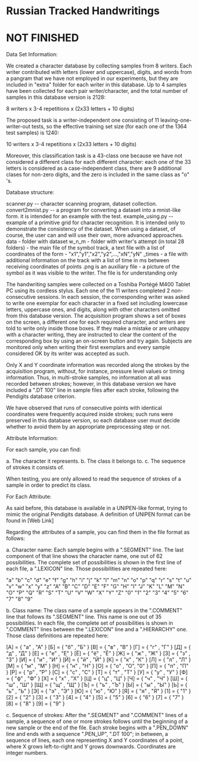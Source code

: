 # Russian Tracked Handwritings

# NOT FINISHED

Data Set Information:

We created a character database by collecting samples from 8 writers. Each writer contributed with letters (lower and uppercase), digits, and words from a pangram that we have not employed in our experiments, but they are included in "extra" folder for each writer in this database. Up to 4 samples have been collected for each pair writer/character, and the total number of samples in this database version is 2128:

8 writers x 3-4 repetitions x (2x33 letters + 10 digits)

The proposed task is a writer-independent one consisting of 11 leaving-one-writer-out tests, so the effective training set size (for each one of the 1364 test samples) is 1240:

10 writers x 3-4 repetitions x (2x33 letters + 10 digits)

Moreover, this classification task is a 43-class one because we have not considered a different class for each different character: each one of the 33 letters is considered as a case-independent class, there are 9 additional clases for non-zero digits, and the zero is included in the same class as "о" 's.

Database structure:

scanner.py -- character scanning program, dataset collection.
convert2mnist.py -- a program for converting a dataset into a mnist-like form. it is intended for an example with the test.
example_using.py -- example of a primitive grid for character recognition. It is intended only to demonstrate the consistency of the dataset. When using a dataset, of course, the user can and will use their own, more advanced approaches.
data - folder with dataset
w_n_m - folder with writer's attempt (in total 28 folders)
       <char> - the main file of the symbol track, a text file with a list of coordinates of the form - "x1","y1","x2","y2",...,"xN","yN"
       <char>_times - a file with additional information on the track with a list of time in ms between receiving coordinates of points
       <char>.png is an auxiliary file - a picture of the symbol as it was visible to the writer. The file is for understanding only
 


The handwriting samples were collected on a Toshiba Portégé M400 Tablet PC using its cordless stylus. Each one of the 11 writers completed 2 non-consecutive sessions. In each session, the corresponding writer was asked to write one exemplar for each character in a fixed set including lowercase letters, uppercase ones, and digits, along with other characters omitted from this database version. The acquisition program shows a set of boxes on the screen, a different one for each required character, and writers are told to write only inside those boxes. If they make a mistake or are unhappy with a character writing, they are instructed to clear the content of the corresponding box by using an on-screen button and try again. Subjects are monitored only when writing their first exemplars and every sample considered OK by its writer was accepted as such.

Only X and Y coordinate information was recorded along the strokes by the acquisition program, without, for instance, pressure level values or timing information. Thus, in multi-stroke samples, no information at all was recorded between strokes; however, in this database version we have included a ".DT 100" line in sample files after each stroke, following the Pendigits database criterion.

We have observed that runs of consecutive points with identical coordinates were frequently acquired inside strokes; such runs were preserved in this database version, so each database user must decide whether to avoid them by an appropriate preprocessing step or not.

Attribute Information:

For each sample, you can find:

a. The character it represents.
b. The class it belongs to.
c. The sequence of strokes it consists of.

When testing, you are only allowed to read the sequence of strokes of a sample in order to predict its class.

For Each Attribute:

As said before, this database is available in a UNIPEN-like format, trying to mimic the original Pendigits database. A definition of UNIPEN format can be found in [Web Link]

Regarding the attributes of a sample, you can find them in the file format as follows:

a. Character name: Each sample begins with a ".SEGMENT" line. The last component of that line shows the character name, one out of 62 possibilities. The complete set of possibilities is shown in the first line of each file, a ".LEXICON" line. Those possibilities are repeated here:

"a" "b" "c" "d" "e" "f" "g" "h" "i" "j" "k" "l" "m"
"n" "o" "p" "q" "r" "s" "t" "u" "v" "w" "x" "y" "z"
"A" "B" "C" "D" "E" "F" "G" "H" "I" "J" "K" "L" "M"
"N" "O" "P" "Q" "R" "S" "T" "U" "V" "W" "X" "Y" "Z"
"0" "1" "2" "3" "4" "5" "6" "7" "8" "9"

b. Class name: The class name of a sample appears in the ".COMMENT" line that follows its ".SEGMENT" line. This name is one out of 35 possibilities. In each file, the complete set of possibilities is shown in ".COMMENT" lines between the ".LEXICON" line and a ".HIERARCHY" one. Those class definitions are repeated here:

[A] = { "а" , "А" }
[Б] = { "б" , "Б" }
[В] = { "в" , "В" }
[Г] = { "г" , "Г" }
[Д] = { "д" , "Д" }
[Е] = { "е" , "Е" }
[Ё] = { "ё" , "Ё" }
[Ж] = { "ж" , "Ж" }
[З] = { "з" , "З" }
[И] = { "и" , "И" }
[Й] = { "й" , "Й" }
[К] = { "к" , "К" }
[Л] = { "л" , "Л" }
[М] = { "м" , "М" }
[Н] = { "н" , "Н" }
[О] = { "о" , "О", "0" }
[П] = { "п" , "П" }
[Р] = { "р" , "Р" }
[С] = { "с" , "С" }
[Т] = { "т" , "Т" }
[У] = { "у" , "У" }
[Ф] = { "ф" , "Ф" }
[Х] = { "х" , "Х" }
[Ц] = { "ц" , "Ц" }
[Ч] = { "ч" , "Ч" }
[Ш] = { "ш" , "Ш" }
[Щ] = { "щ" , "Щ" }
[Ъ] = { "ъ" , "Ъ" }
[Ы] = { "ы" , "Ы" }
[Ь] = { "ь" , "Ь" }
[Э] = { "э" , "Э" }
[Ю] = { "ю" , "Ю" }
[Я] = { "я" , "Я" }
[1] = { "1" }
[2] = { "2" }
[3] = { "3" }
[4] = { "4" }
[5] = { "5" }
[6] = { "6" }
[7] = { "7" }
[8] = { "8" }
[9] = { "9" }

c. Sequence of strokes: After the ".SEGMENT" and ".COMMENT" lines of a sample, a sequence of one or more strokes follows until the beginning of a new sample or the end of the file. Each stroke begins with a ".PEN_DOWN" line and ends with a sequence ".PEN_UP", ".DT 100"; in between, a sequence of lines, each one representing X and Y coordinates of a point, where X grows left-to-right and Y grows downwards. Coordinates are integer numbers.
